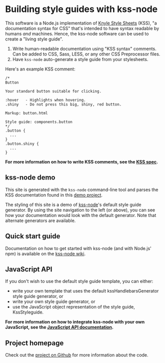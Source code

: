 # Building style guides with kss-node

This software is a Node.js implementation of [Knyle Style Sheets](https://github.com/kneath/kss) (KSS), "a documentation syntax for CSS" that's intended to have syntax readable by humans *and* machines. Hence, the kss-node software can be used to create a "living style guide".

1. Write human-readable documentation using "KSS syntax" comments. Can be added to CSS, Sass, LESS, or any other CSS Preprocessor files.
2. Have `kss-node` auto-generate a style guide from your stylesheets.

Here's an example KSS comment:
<pre class="prettyprint linenums lang-css"><code data-language="css">/*
Button

Your standard button suitable for clicking.

:hover   - Highlights when hovering.
.shiny   - Do not press this big, shiny, red button.

Markup: button.html

Style guide: components.button
*/
.button {
  ...
}
.button.shiny {
  ...
}
</code></pre>

**For more information on how to write KSS comments, see the [KSS spec](https://github.com/kss-node/kss/blob/spec/SPEC.md).**

## kss-node demo

This site is generated with the `kss-node` command-line tool and parses the KSS documentation found in this [demo project](https://github.com/kss-node/kss-node/tree/master/demo).

The styling of this site is a demo of [kss-node](https://github.com/kss-node/kss-node)'s default style guide generator. By using the site navigation to the left (or above), you can see how your documentation would look with the default generator. Note that alternate generators are available.

## Quick start guide

Documentation on how to get started with kss-node (and with Node.js' npm) is available on the [kss-node wiki](https://github.com/kss-node/kss-node/wiki).

## JavaScript API

If you don't wish to use the default style guide template, you can either:
* write your own template that uses the default kssHandlebarsGenerator style guide generator, or
* write your own style guide generator, or
* use the JavaScript object representation of the style guide, KssStyleguide.

**For more information on how to integrate kss-node with your own JavaScript, see the [JavaScript API documentation](./section-javascript-api.html).**

## Project homepage

Check out the [project on Github](https://github.com/kss-node/kss-node) for more information about the code.
